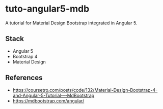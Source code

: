 # tuto-angular5-mdb
A tutorial for Material Design Bootstrap integrated in Angular 5.

## Stack
* Angular 5
* Bootstrap 4
* Material Design

## References
* https://coursetro.com/posts/code/132/Material-Design-Bootstrap-4-and-Angular-5-Tutorial---MdBootstrap
* https://mdbootstrap.com/angular/
